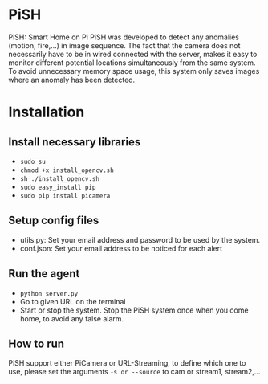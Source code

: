# PiSH
PiSH: Smart Home on Pi
PiSH was developed to detect any anomalies (motion, fire,...) in image sequence. The fact that the camera does not necessarily have to be in wired connected with the server, makes it easy to monitor different potential locations simultaneously from the same system. To avoid unnecessary memory space usage, this system only saves images where an anomaly has been detected.
# Installation 

## Install necessary libraries 
- ```sudo su```
- ```chmod +x install_opencv.sh```
- ```sh ./install_opencv.sh``` 
- ```sudo easy_install pip```
- ```sudo pip install picamera```

## Setup config files
- utils.py: Set your email address and password to be used by the system.
- conf.json: Set your email address to be noticed for each alert

## Run the agent
- ```python server.py ```
- Go to given URL on the terminal
- Start or stop the system. Stop the PiSH system once when you come home, to avoid any false alarm.

## How to run
PiSH support either PiCamera or URL-Streaming, to define which one to use, please set the arguments ```-s or --source``` to cam or stream1, stream2,...


